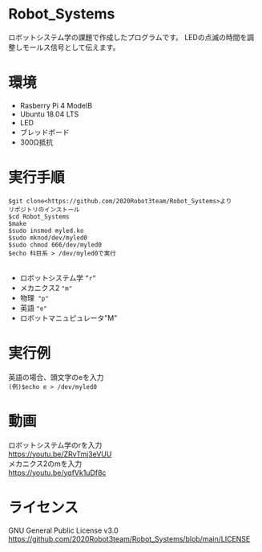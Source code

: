 # Robot_Systems
ロボットシステム学の課題で作成したプログラムです。
LEDの点滅の時間を調整しモールス信号として伝えます。
# 環境
- Rasberry Pi 4 ModelB
- Ubuntu 18.04 LTS
- LED
- ブレッドボード
- 300Ω抵抗　

# 実行手順
`$git clone<https://github.com/2020Robot3team/Robot_Systems>より` <br>
`リポジトリのインストール `<br>
`$cd Robot_Systems `<br>
`$make`<br>
`$sudo insmod myled.ko `<br>
`$sudo mknod/dev/myled0 `<br>
`$sudo chmod 666/dev/myled0` <br>
`$echo 科目系 > /dev/myled0で実行` <br>
    <br>
- ロボットシステム学 `”r”`
- メカニクス2 `"m"`
- 物理` "p"`
- 英語 `"e"`
- ロボットマニュピュレータ"M"
# 実行例
英語の場合、頭文字のeを入力　<br>
`(例)$echo e > /dev/myled0`
# 動画
ロボットシステム学のrを入力　<br>
<https://youtu.be/ZRvTmj3eVUU><br>
メカニクス2のmを入力　<br>
<https://youtu.be/yqfVk1uDf8c>

# ライセンス
GNU General Public License v3.0
<https://github.com/2020Robot3team/Robot_Systems/blob/main/LICENSE>
